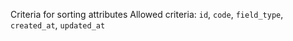 Criteria for sorting attributes
Allowed criteria: `id`, `code`, `field_type`, `created_at`, `updated_at`